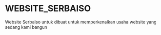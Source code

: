 # WEBSITE_SERBAISO
Website SerbaIso untuk dibuat untuk memperkenalkan usaha website yang sedang kami bangun
